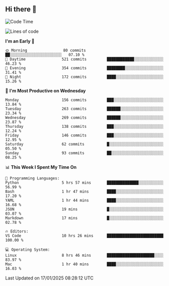 ## Hi there 👋

<!--
**Wangmerlyn/Wangmerlyn** is a ✨ _special_ ✨ repository because its `README.md` (this file) appears on your GitHub profile.

Here are some ideas to get you started:

- 🔭 I’m currently working on ...
- 🌱 I’m currently learning ...
- 👯 I’m looking to collaborate on ...
- 🤔 I’m looking for help with ...
- 💬 Ask me about ...
- 📫 How to reach me: ...
- 😄 Pronouns: ...
- ⚡ Fun fact: ...
-->
<!--START_SECTION:waka-->
![Code Time](http://img.shields.io/badge/Code%20Time-15%20hrs%2012%20mins-blue)

![Lines of code](https://img.shields.io/badge/From%20Hello%20World%20I%27ve%20Written-8.2%20million%20lines%20of%20code-blue)

**I'm an Early 🐤** 

```text
🌞 Morning                80 commits          ██░░░░░░░░░░░░░░░░░░░░░░░   07.10 % 
🌆 Daytime                521 commits         ████████████░░░░░░░░░░░░░   46.23 % 
🌃 Evening                354 commits         ████████░░░░░░░░░░░░░░░░░   31.41 % 
🌙 Night                  172 commits         ████░░░░░░░░░░░░░░░░░░░░░   15.26 % 
```
📅 **I'm Most Productive on Wednesday** 

```text
Monday                   156 commits         ███░░░░░░░░░░░░░░░░░░░░░░   13.84 % 
Tuesday                  263 commits         ██████░░░░░░░░░░░░░░░░░░░   23.34 % 
Wednesday                269 commits         ██████░░░░░░░░░░░░░░░░░░░   23.87 % 
Thursday                 138 commits         ███░░░░░░░░░░░░░░░░░░░░░░   12.24 % 
Friday                   146 commits         ███░░░░░░░░░░░░░░░░░░░░░░   12.95 % 
Saturday                 62 commits          █░░░░░░░░░░░░░░░░░░░░░░░░   05.50 % 
Sunday                   93 commits          ██░░░░░░░░░░░░░░░░░░░░░░░   08.25 % 
```


📊 **This Week I Spent My Time On** 

```text
💬 Programming Languages: 
Python                   5 hrs 57 mins       ██████████████░░░░░░░░░░░   56.99 % 
Bash                     1 hr 47 mins        ████░░░░░░░░░░░░░░░░░░░░░   17.20 % 
YAML                     1 hr 44 mins        ████░░░░░░░░░░░░░░░░░░░░░   16.68 % 
JSON                     19 mins             █░░░░░░░░░░░░░░░░░░░░░░░░   03.07 % 
Markdown                 17 mins             █░░░░░░░░░░░░░░░░░░░░░░░░   02.78 % 

🔥 Editors: 
VS Code                  10 hrs 26 mins      █████████████████████████   100.00 % 

💻 Operating System: 
Linux                    8 hrs 46 mins       █████████████████████░░░░   83.97 % 
Mac                      1 hr 40 mins        ████░░░░░░░░░░░░░░░░░░░░░   16.03 % 
```


 Last Updated on 17/01/2025 08:28:12 UTC
<!--END_SECTION:waka-->
